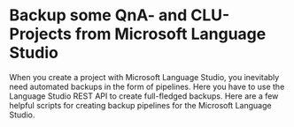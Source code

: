 # Backup some QnA- and CLU-Projects from Microsoft Language Studio
When you create a project with Microsoft Language Studio, you inevitably need automated backups in the form of pipelines. Here you have to use the Language Studio REST API to create full-fledged backups. Here are a few helpful scripts for creating backup pipelines for the Microsoft Language Studio.
